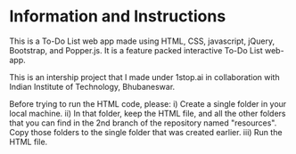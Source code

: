# Information and Instructions
This is a To-Do List web app made using HTML, CSS, javascript, jQuery, Bootstrap, and Popper.js.
It is a feature packed interactive To-Do List web-app.

This is an intership project that I made under 1stop.ai in collaboration with Indian Institute of Technology, Bhubaneswar.

Before trying to run the HTML code, please:
i) Create a single folder in your local machine.
ii) In that folder, keep the HTML file, and all the other folders that you can find in the 2nd branch of the repository named "resources".
    Copy those folders to the single folder that was created earlier.
iii) Run the HTML file.
